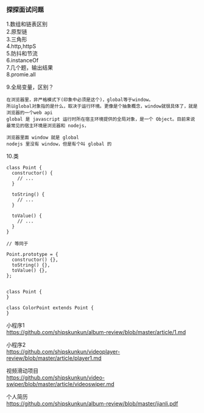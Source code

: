 ### 探探面试问题

1.数组和链表区别      
2.原型链  
3.三角形  
4.http,httpS  
5.防抖和节流  
6.instanceOf  
7.几个题，输出结果  
8.promie.all  



9.全局变量，区别？


	在浏览器里，非严格模式下(印象中必须是这个)，global等于window。
	所以global对象指的是什么，取决于运行环境。更像是个抽象概念，window就很具体了，就是浏览器的一个web api
	global 是 javascript 运行时所在宿主环境提供的全局对象，是一个 Object。目前来说最常见的宿主环境是浏览器和 nodejs，
	
	浏览器里面 window 就是 global
	nodejs 里没有 window，但是有个叫 global 的



10.类

```
class Point {
  constructor() {
    // ...
  }

  toString() {
    // ...
  }

  toValue() {
    // ...
  }
}

// 等同于

Point.prototype = {
  constructor() {},
  toString() {},
  toValue() {},
};


class Point {
}

class ColorPoint extends Point {
}
```






小程序1  
https://github.com/shipskunkun/album-review/blob/master/article/1.md


小程序2  
https://github.com/shipskunkun/videoplayer-review/blob/master/article/player1.md

视频滑动项目  
https://github.com/shipskunkun/video-swiper/blob/master/article/videoswiper.md


个人简历  
https://github.com/shipskunkun/album-review/blob/master/jianli.pdf